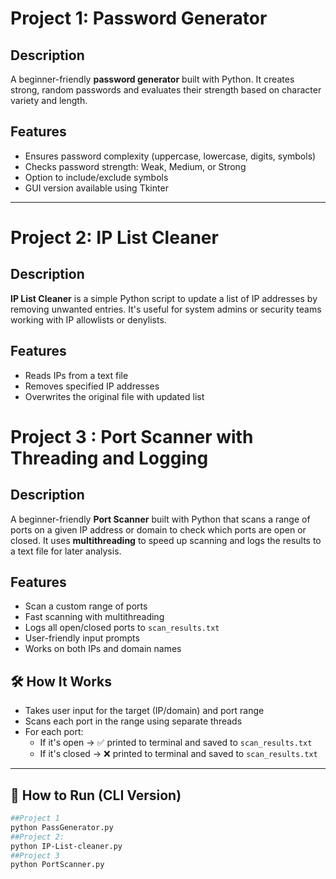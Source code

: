 #  Project 1: Password Generator

## Description
A beginner-friendly **password generator** built with Python. It creates strong, random passwords and evaluates their strength based on character variety and length. 
## Features
- Ensures password complexity (uppercase, lowercase, digits, symbols)
- Checks password strength: Weak, Medium, or Strong
- Option to include/exclude symbols
- GUI version available using Tkinter

---

#  Project 2: IP List Cleaner

## Description
**IP List Cleaner** is a simple Python script to update a list of IP addresses by removing unwanted entries. It's useful for system admins or security teams working with IP allowlists or denylists.

## Features
- Reads IPs from a text file  
- Removes specified IP addresses  
- Overwrites the original file with updated list  


# Project 3 : Port Scanner with Threading and Logging

## Description
A beginner-friendly **Port Scanner** built with Python that scans a range of ports on a given IP address or domain to check which ports are open or closed. It uses **multithreading** to speed up scanning and logs the results to a text file for later analysis.

## Features

- Scan a custom range of ports
- Fast scanning with multithreading
- Logs all open/closed ports to `scan_results.txt`
- User-friendly input prompts
- Works on both IPs and domain names


## 🛠️ How It Works

- Takes user input for the target (IP/domain) and port range
- Scans each port in the range using separate threads
- For each port:
  - If it's open → ✅ printed to terminal and saved to `scan_results.txt`
  - If it's closed → ❌ printed to terminal and saved to `scan_results.txt`

---

## 🚀 How to Run (CLI Version)
```bash
##Project 1
python PassGenerator.py
##Project 2:
python IP-List-cleaner.py
##Project 3
python PortScanner.py
